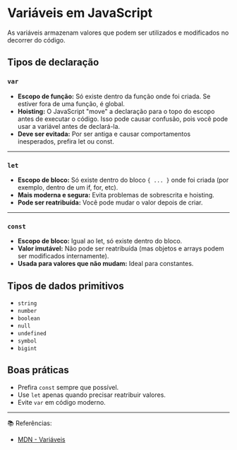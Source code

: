 # Variáveis em JavaScript

As variáveis armazenam valores que podem ser utilizados e modificados no decorrer do código.

## Tipos de declaração

### `var`

- **Escopo de função:** Só existe dentro da função onde foi criada. Se estiver fora de uma função, é global.
- **Hoisting:** O JavaScript "move" a declaração para o topo do escopo antes de executar o código. Isso pode causar confusão, pois você pode usar a variável antes de declará-la.
- **Deve ser evitada:** Por ser antiga e causar comportamentos inesperados, prefira let ou const.

---

### `let`

- **Escopo de bloco:** Só existe dentro do bloco `{ ... }` onde foi criada (por exemplo, dentro de um if, for, etc).
- **Mais moderna e segura:** Evita problemas de sobrescrita e hoisting.
- **Pode ser reatribuída:** Você pode mudar o valor depois de criar.

---

### `const`

- **Escopo de bloco:** Igual ao let, só existe dentro do bloco.
- **Valor imutável:** Não pode ser reatribuída (mas objetos e arrays podem ser modificados internamente).
- **Usada para valores que não mudam:** Ideal para constantes.

## Tipos de dados primitivos

- `string`
- `number`
- `boolean`
- `null`
- `undefined`
- `symbol`
- `bigint`

## Boas práticas

- Prefira `const` sempre que possível.
- Use `let` apenas quando precisar reatribuir valores.
- Evite `var` em código moderno.

---

📚 Referências:

- [MDN - Variáveis](https://developer.mozilla.org/pt-BR/docs/Learn/JavaScript/First_steps/Variables)
